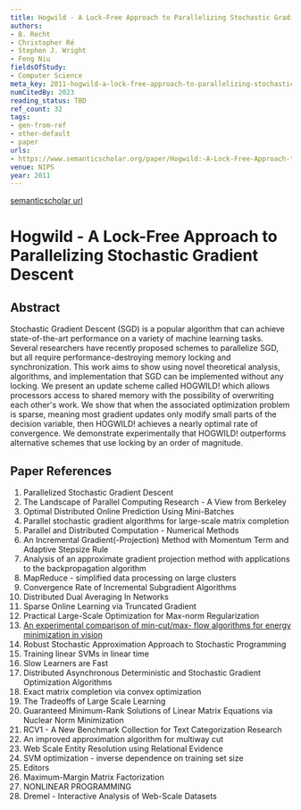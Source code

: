 ```yaml
---
title: Hogwild - A Lock-Free Approach to Parallelizing Stochastic Gradient Descent
authors:
- B. Recht
- Christopher Ré
- Stephen J. Wright
- Feng Niu
fieldsOfStudy:
- Computer Science
meta_key: 2011-hogwild-a-lock-free-approach-to-parallelizing-stochastic-gradient-descent
numCitedBy: 2023
reading_status: TBD
ref_count: 32
tags:
- gen-from-ref
- other-default
- paper
urls:
- https://www.semanticscholar.org/paper/Hogwild:-A-Lock-Free-Approach-to-Parallelizing-Recht-Ré/36f49b05d764bf5c10428b082c2d96c13c4203b9?sort=total-citations
venue: NIPS
year: 2011
---
```


[semanticscholar url](https://www.semanticscholar.org/paper/Hogwild:-A-Lock-Free-Approach-to-Parallelizing-Recht-Ré/36f49b05d764bf5c10428b082c2d96c13c4203b9?sort=total-citations)

# Hogwild - A Lock-Free Approach to Parallelizing Stochastic Gradient Descent

## Abstract

Stochastic Gradient Descent (SGD) is a popular algorithm that can achieve state-of-the-art performance on a variety of machine learning tasks. Several researchers have recently proposed schemes to parallelize SGD, but all require performance-destroying memory locking and synchronization. This work aims to show using novel theoretical analysis, algorithms, and implementation that SGD can be implemented without any locking. We present an update scheme called HOGWILD! which allows processors access to shared memory with the possibility of overwriting each other's work. We show that when the associated optimization problem is sparse, meaning most gradient updates only modify small parts of the decision variable, then HOGWILD! achieves a nearly optimal rate of convergence. We demonstrate experimentally that HOGWILD! outperforms alternative schemes that use locking by an order of magnitude.

## Paper References

1. Parallelized Stochastic Gradient Descent
2. The Landscape of Parallel Computing Research - A View from Berkeley
3. Optimal Distributed Online Prediction Using Mini-Batches
4. Parallel stochastic gradient algorithms for large-scale matrix completion
5. Parallel and Distributed Computation - Numerical Methods
6. An Incremental Gradient(-Projection) Method with Momentum Term and Adaptive Stepsize Rule
7. Analysis of an approximate gradient projection method with applications to the backpropagation algorithm
8. MapReduce - simplified data processing on large clusters
9. Convergence Rate of Incremental Subgradient Algorithms
10. Distributed Dual Averaging In Networks
11. Sparse Online Learning via Truncated Gradient
12. Practical Large-Scale Optimization for Max-norm Regularization
13. [An experimental comparison of min-cut/max- flow algorithms for energy minimization in vision](2004-an-experimental-comparison-of-min-cut-max-flow-algorithms-for-energy-minimization-in-vision.md)
14. Robust Stochastic Approximation Approach to Stochastic Programming
15. Training linear SVMs in linear time
16. Slow Learners are Fast
17. Distributed Asynchronous Deterministic and Stochastic Gradient Optimization Algorithms
18. Exact matrix completion via convex optimization
19. The Tradeoffs of Large Scale Learning
20. Guaranteed Minimum-Rank Solutions of Linear Matrix Equations via Nuclear Norm Minimization
21. RCV1 - A New Benchmark Collection for Text Categorization Research
22. An improved approximation algorithm for multiway cut
23. Web Scale Entity Resolution using Relational Evidence
24. SVM optimization - inverse dependence on training set size
25. Editors
26. Maximum-Margin Matrix Factorization
27. NONLINEAR PROGRAMMING
28. Dremel - Interactive Analysis of Web-Scale Datasets
